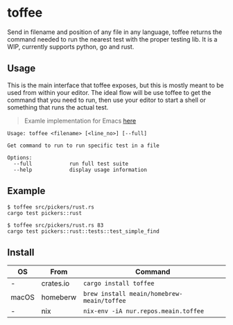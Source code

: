 # toffee

Send in filename and position of any file in any language, toffee
returns the command needed to run the nearest test with the proper
testing lib. It is a WIP, currently supports python, go and rust.

## Usage

This is the main interface that toffee exposes, but this is mostly
meant to be used from within your editor. The ideal flow will be use
toffee to get the command that you need to run, then use your editor
to start a shell or something that runs the actual test.

> Examle implementation for Emacs [here](https://github.com/meain/dotfiles/blob/7e9c3acd5fb258cd59b13570bcc501609f5f2e24/emacs/.config/emacs/init.el#L1526-L1549)

```
Usage: toffee <filename> [<line_no>] [--full]

Get command to run to run specific test in a file

Options:
  --full            run full test suite
  --help            display usage information
```

## Example

```shell
$ toffee src/pickers/rust.rs
cargo test pickers::rust

$ toffee src/pickers/rust.rs 83
cargo test pickers::rust::tests::test_simple_find
```

## Install

| OS    | From      | Command                                    |
| ----- | --------- | ------------------------------------------ |
| -     | crates.io | `cargo install toffee`                     |
| macOS | homeberw  | `brew install meain/homebrew-meain/toffee` |
| -     | nix       | `nix-env -iA nur.repos.meain.toffee`       |
